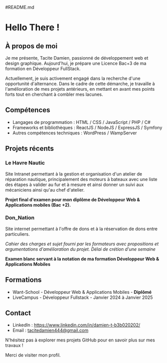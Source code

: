 #README.md

# Hello There ! 

## À propos de moi

Je me présente, Tacite Damien, passionné de développement web et design graphique. 
Aujourd'hui, je prépare une Licence Bac+3 de ma formation en Développeur FullStack.

Actuellement, je suis activement engagé dans la recherche d'une opportunité d'alternance. 
Dans le cadre de cette démarche, je travaille à l'amélioration de mes projets antérieurs, en mettant en avant mes points forts tout en cherchant à combler mes lacunes.

## Compétences

- Langages de programmation : HTML / CSS / JavaScript / PHP / C#
- Frameworks et bibliothèques : ReactJS / NodeJS / ExpressJS / Symfony
- Autres compétences techniques : WordPress / WampServer

## Projets récents

### Le Havre Nautic

Site Intranet permettant à la gestion et organisation d'un atelier de réparation nautique, principalement des moteurs à bateaux avec une liste des étapes à valider au fur et à mesure et ainsi donner un suivi aux mécaniciens ainsi qu'au chef d'atelier.

**Projet final d'examen pour mon diplôme de Développeur Web & Applications mobiles (Bac +2).**

### Don_Nation

Site internet permettant à l'offre de dons et à la réservation de dons entre particuliers.

_Cahier des charges et sujet fourni par les formateurs avec propositions et argumentations d'amélioration du projet. Délai de crétion d'une semaine_

**Examen blanc servant à la notation de ma formation Développeur Web & Applications Mobiles**

## Formations

* Want-School - Développeur Web & Applications Mobiles - **Diplômé**
* LiveCampus - Développeur Fullstack - Janvier 2024 à Janvier 2025

## Contact

* LinkedIn : https://www.linkedin.com/in/damien-t-b3b020202/
* Email : tacitedamien444@gmail.com

N'hésitez pas à explorer mes projets GitHub pour en savoir plus sur mes travaux !

Merci de visiter mon profil.
